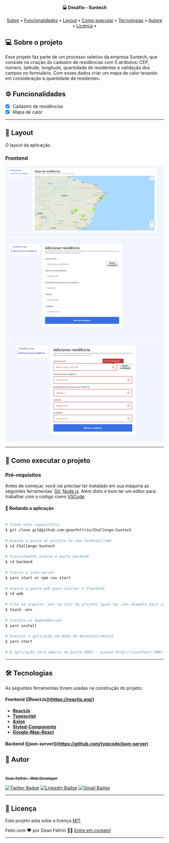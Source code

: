 <h4 align="center">
	💻 Desáfio - Suntech
</h4>

<p align="center">
 <a href="#-sobre-o-projeto">Sobre</a> •
 <a href="#user-content-️-funcionalidades">Funcionalidades</a> •
 <a href="#-layout">Layout</a> •
 <a href="#-como-executar-o-projeto">Como executar</a> •
 <a href="#-tecnologias">Tecnologias</a> •
 <a href="#-autor">Autore</a> •
 <a href="#user-content--licença">Licença</a> •

</p>

## 💻 Sobre o projeto

Esse projeto faz parte de um processo seletivo da empresa Suntech, que consiste na criação do cadastro de residências com 5 atributos: CEP, número, latitude, longitude, quantidade de residentes e validação dos campos no formulário. Com esses dados criar um mapa de calor levando em consideração a quantidade de residentes.

## ⚙️ Funcionalidades

- [x] Cadastro de residências
- [x] Mapa de calor

---

## 🎨 Layout

O layout da aplicação.

### Frontend

<p align="center">
  <img alt="Layout" title="#Layout" src="./assets/Layout01.PNG" width="600px" />

  <img alt="Layout" title="#Layout" src="./assets/Layout02.PNG" width="600px" />

  <img alt="Layout" title="#Layout" src="./assets/Layout03.PNG" width="600px"/> 
</p>

---

## 🚀 Como executar o projeto

### Pré-requisitos

Antes de começar, você vai precisar ter instalado em sua máquina as seguintes ferramentas:
[Git](https://git-scm.com), [Node.js](https://nodejs.org/en/).
Além disto é bom ter um editor para trabalhar com o código como [VSCode](https://code.visualstudio.com/)

#### 🧭 Rodando a aplicação

```bash

# Clone este repositório
$ git clone git@github.com:geanfeltrin/Challenge-Suntech

# Acesse a pasta do projeto no seu terminal/cmd
$ cd Challenge-Suntech

# Inicialmente acesse a pasta backend
$ cd backend

# Inicie o json-server
$ yarn start or npm run start

# Acesse a pasta web para iniciar o frontend
$ cd web

# Crie um arquivo .env na raiz do projeto igual ao .env.exemple para informar sua key do google map
$ touch .env

# Instale as dependências
$ yarn install

# Execute a aplicação em modo de desenvolvimento
$ yarn start

# A aplicação será aberta na porta:3001 - acesse http://localhost:3001 por que o json-server executa na porta 3000

```

---

## 🛠 Tecnologias

As seguintes ferramentas foram usadas na construção do projeto:

#### **Frontend** ([ReactJs])(https://reactjs.org/)

- **[ReactJs](https://reactjs.org/)**
- **[Typescript](https://www.typescriptlang.org/)**
- **[Axios](https://github.com/axios/axios)**
- **[Styled-Components](https://styled-components.com/)**
- **[Google-Map-React](https://github.com/google-map-react/google-map-react)**

#### **Backend** ([json-server])(https://github.com/typicode/json-server)

## 🦸 Autor

<a href="https://github.com/geanfeltrin">
 <img style="border-radius: 50%;" src="https://avatars2.githubusercontent.com/u/32302438?s=460&u=16efbd85b761114e0effe20244bddd2d19f230f8&v=4" width="100px;" alt=""/>
 <br />
  <sub>
    <b>Gean Feltrin - Web Developer</b>
  </sub>
</a>
 <br />

[![Twitter Badge](https://img.shields.io/badge/-@Geanfeltrin1-1ca0f1?style=flat-square&labelColor=1ca0f1&logo=twitter&logoColor=white&link=https://twitter.com/tgmarinho)](https://twitter.com/Geanfeltrin1) [![Linkedin Badge](https://img.shields.io/badge/-Gean-blue?style=flat-square&logo=Linkedin&logoColor=white&link=https://www.linkedin.com/in/geanfeltrin/)](https://www.linkedin.com/in/geanfeltrin/)
[![Gmail Badge](https://img.shields.io/badge/-geanfeltrin75@gmail.com-c14438?style=flat-square&logo=Gmail&logoColor=white&link=mailto:geanfeltrin75@gmail.com)](mailto:geanfeltrin75@gmail.com)

---

## 📝 Licença

Este projeto esta sobe a licença [MIT](./LICENSE).

Feito com ❤️ por Gean Feltrin 👋🏽 [Entre em contato!](https://www.linkedin.com/in/geanfeltrin/)

---
